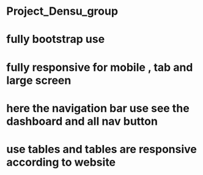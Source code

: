 # Project_Densu_group
# fully bootstrap use 
# fully responsive for mobile , tab and large screen
# here the navigation bar use see the dashboard and all nav button 
# use tables and tables are responsive according to website

